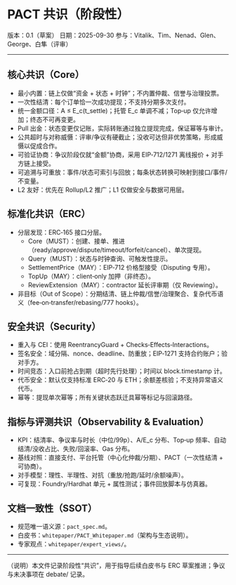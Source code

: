 # PACT 共识（阶段性）

版本：0.1（草案）  日期：2025-09-30
参与：Vitalik、Tim、Nenad、Glen、George、白隼（评审）

---

## 核心共识（Core）
- 最小内置：链上仅做“资金 + 状态 + 时钟”；不内置仲裁、信誉与治理投票。
- 一次性结清：每个订单恰一次成功提现；不支持分期多次支付。
- 统一金额口径：A ≤ E_c(t_settle)；托管 E_c 单调不减；Top‑up 仅允许增加；终态不可再变更。
- Pull 出金：状态变更仅记账，实际转账通过独立提现完成，保证幂等与审计。
- 公共超时与对称威慑：评审/争议有硬截止；没收可达但非优势策略，形成威慑以促成合作。
- 可验证协商：争议阶段仅就“金额”协商，采用 EIP‑712/1271 离线报价 + 对手方链上接受。
- 可追溯与可重放：事件/状态可索引与回放；每条状态转换可映射到接口/事件/不变量。
- L2 友好：优先在 Rollup/L2 推广；L1 仅做安全与数据可用层。

## 标准化共识（ERC）
- 分层发现：ERC‑165 接口分层。
  - Core（MUST）：创建、接单、推进（ready/approve/dispute/timeout/forfeit/cancel）、单次提现。
  - Query（MUST）：状态与时钟查询、可触发性提示。
  - SettlementPrice（MAY）：EIP‑712 价格型接受（Disputing 专用）。
  - TopUp（MAY）：client‑only 加押（非终态）。
  - ReviewExtension（MAY）：contractor 延长评审期（仅 Reviewing）。
- 非目标（Out of Scope）：分期结清、链上仲裁/信誉/治理聚合、复杂代币语义（fee‑on‑transfer/rebasing/777 hooks）。

## 安全共识（Security）
- 重入与 CEI：使用 ReentrancyGuard + Checks‑Effects‑Interactions。
- 签名安全：域分隔、nonce、deadline、防重放；EIP‑1271 支持合约账户；验对手方。
- 时间竞态：入口前抢占到期（超时先行处理）；时间以 block.timestamp 计。
- 代币安全：默认仅支持标准 ERC‑20 与 ETH；余额差核验；不支持异常语义代币。
- 幂等：提现单次幂等；所有关键状态跃迁具幂等标记与回滚路径。

## 指标与评测共识（Observability & Evaluation）
- KPI：结清率、争议率与时长（中位/99p）、A/E_c 分布、Top‑up 频率、自动结清/没收占比、失败/回滚率、Gas 分布。
- 基线对照：直接支付、平台托管（中心化仲裁/分期）、PACT（一次性结清 + 可协商）。
- 对手模型：理性、半理性、对抗（重放/抢跑/延时/余额噪声）。
- 可复现：Foundry/Hardhat 单元 + 属性测试；事件回放脚本与仿真器。

## 文档一致性（SSOT）
- 规范唯一语义源：`pact_spec.md`。
- 白皮书：`whitepaper/PACT_Whitepaper.md`（架构与生态说明）。
- 专家观点：`whitepaper/expert_views/`。

---

（说明）本文件记录阶段性“共识”，用于指导后续白皮书与 ERC 草案推进；争议与未决事项在 debate/ 记录。

